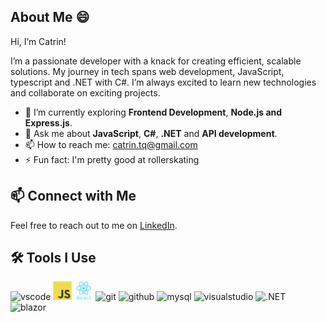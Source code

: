 ## About Me :smile:

Hi, I’m Catrin!

I’m a passionate developer with a knack for creating efficient, scalable solutions. My journey in tech spans web development, JavaScript, typescript and .NET with C#. I’m always excited to learn new technologies and collaborate on exciting projects.

- :seedling: I’m currently exploring **Frontend Development**, **Node.js and Express.js**.
- :speech_balloon: Ask me about **JavaScript**, **C#**, **.NET** and **API development**.
- :mailbox: How to reach me: [catrin.tq@gmail.com](catrin.tq@gmail.com)
- :zap: Fun fact: I'm pretty good at rollerskating
## :mailbox: Connect with Me
Feel free to reach out to me on [LinkedIn](https://www.linkedin.com/in/CatrinTQ).
## :hammer_and_wrench: Tools I Use
<p align="left">
<img src="https://cdn.jsdelivr.net/gh/devicons/devicon/icons/vscode/vscode-original.svg" alt="vscode" width="30" height="30"/>
<img src="https://raw.githubusercontent.com/devicons/devicon/master/icons/javascript/javascript-original.svg" alt="javascript" width="30" height="30" />
<img src="https://raw.githubusercontent.com/devicons/devicon/master/icons/react/react-original-wordmark.svg" alt="react" width="30" height="30" />
<img src="https://cdn.jsdelivr.net/gh/devicons/devicon/icons/git/git-original.svg" alt="git" width="30" height="30"/>
<img src="https://cdn.jsdelivr.net/gh/devicons/devicon/icons/github/github-original-wordmark.svg" alt="github" width="30" height="30"/>
<img src="https://cdn.jsdelivr.net/gh/devicons/devicon/icons/mysql/mysql-original-wordmark.svg" alt="mysql" width="30" height="30"/>
<img src="https://cdn.jsdelivr.net/gh/devicons/devicon/icons/visualstudio/visualstudio-plain.svg" alt="visualstudio" width="30" height="30"/>
<img src="https://img.shields.io/badge/.NET-512BD4?style=for-the-badge&logo=dotnet&logoColor=white" alt=".NET" width="30" height="30" />
<img src="https://img.shields.io/badge/Blazor-512BD4?style=for-the-badge&logo=blazor&logoColor=white" alt="" width="" height="" />
<img src="https://img.shields.io/badge/GitHub%20Pages-222222?style=for-the-badge&logo=GitHub%20Pages&logoColor=white" alt="blazor" width="30" height="30" />
<img src="https://img.shields.io/badge/Insomnia-5849be?style=for-the-badge&logo=Insomnia&logoColor=white" alt="" width="" height="" />
<img src="https://img.shields.io/badge/Node%20js-339933?style=for-the-badge&logo=nodedotjs&logoColor=white" alt="" width="" height="" />
<img src="" alt="" width="" height="" />

</p>


<!--
## Hey there 👋

Here I am, a passionate web developer focusing on frontend technologies located in Stockholm. 
I love building user-friendly interfaces using HTML, CSS, and JavaScript. 💻✨

- 👯 I'm always looking for interesting projects to contribute to, and I'm eager to grow and learn with others.
- 📫 How to reach me: [my LinkedIn](https://linkedin.com/in/catrintq)
- 😄 Pronouns: She/her
- ⚡ Fun fact: I am a passionate quad skater who loves spending time at my local skate park

**CatrinTQ/CatrinTQ** is a ✨ _special_ ✨ repository because its `README.md` (this file) appears on your GitHub profile.

Here are some ideas to get you started:

- 🔭 I’m currently working on ...
- 🌱 I’m currently learning ...
- 👯 I’m looking to collaborate on ...
- 🤔 I’m looking for help with ...
- 💬 Ask me about ...
- 📫 How to reach me: ...
- 😄 Pronouns: ...
- ⚡ Fun fact: ...
-->

